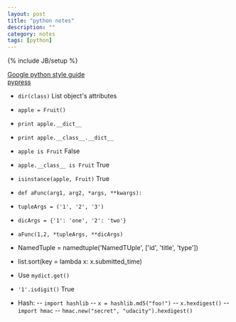 ```yaml
---
layout: post
title: "python notes"
description: ""
category: notes
tags: [python]
---
```

{% include JB/setup %}
  
[Google python style guide](http://google-styleguide.googlecode.com/svn/trunk/pyguide.html)  
[pypress](http://laoqiu.com)

- `dir(class)` List object's attributes
  
- `apple = Fruit()`
- `print apple.__dict__`
- `print apple.__class__.__dict__`
- `apple is Fruit` False
- `apple.__class__ is Fruit` True
- `isinstance(apple, Fruit)` True
  
- `def aFunc(arg1, arg2, *args, **kwargs):`
- `tupleArgs = ('1', '2', '3')`
- `dicArgs = {'1': 'one', '2': 'two'}`
- `aFunc(1,2, *tupleArgs, **dicArgs)`
  
- NamedTuple = namedtuple('NamedTUple', ['id', 'title', 'type'])
- list.sort(key = lambda x: x.submitted_time)
- Use `mydict.get()`

- `'1'.isdigit()` True
  
- Hash:
-- `import hashlib`
-- `x = hashlib.md5("foo!")`
-- `x.hexdigest()`
-- `import hmac`
-- `hmac.new("secret", "udacity").hexdigest()`














